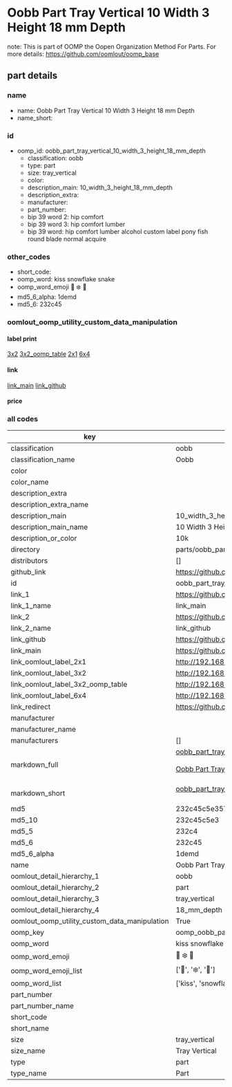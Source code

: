 # Oobb Part Tray Vertical 10 Width 3 Height 18 mm Depth  

note: This is part of OOMP the Oopen Organization Method For Parts. For more details: https://github.com/oomlout/oomp_base

##  part details
  







### name
* name: Oobb Part Tray Vertical 10 Width 3 Height 18 mm Depth
* name_short: 
### id
* oomp_id: oobb_part_tray_vertical_10_width_3_height_18_mm_depth
  * classification: oobb
  * type: part
  * size: tray_vertical
  * color: 
  * description_main: 10_width_3_height_18_mm_depth
  * description_extra: 
  * manufacturer: 
  * part_number: 
  * bip 39 word 2: hip comfort
  * bip 39 word 3: hip comfort lumber
  * bip 39 word: hip comfort lumber alcohol custom label pony fish round blade normal acquire

### other_codes
* short_code: 
* oomp_word: kiss snowflake snake
* oomp_word_emoji :kiss: :snowflake: :snake:
* md5_6_alpha: 1demd
* md5_6: 232c45






### oomlout_oomp_utility_custom_data_manipulation
#### label print
[3x2](http://192.168.1.245:1112/?label=oomp%201demd)
[3x2_oomp_table](http://192.168.1.108:1112/?label=oomp%201demd)
[2x1](http://192.168.1.242:1112/?label=oomp%201demd)
[6x4](http://192.168.1.55:1112/?label=oomp%201demd)    

#### link

[link_main](https://github.com/oomlout/oomlout_oomp_version_1_messy/tree/main/parts/oobb_part_tray_vertical_10_width_3_height_18_mm_depth) [link_github](https://github.com/oomlout/oomlout_oomp_version_1_messy/tree/main/parts/oobb_part_tray_vertical_10_width_3_height_18_mm_depth)                             

#### price







### all codes 
| key | value |  
| --- | --- |  
| classification | oobb |  
| classification_name | Oobb |  
| color |  |  
| color_name |  |  
| description_extra |  |  
| description_extra_name |  |  
| description_main | 10_width_3_height_18_mm_depth |  
| description_main_name | 10 Width 3 Height 18 mm Depth |  
| description_or_color | 10k |  
| directory | parts/oobb_part_tray_vertical_10_width_3_height_18_mm_depth |  
| distributors | [] |  
| github_link | https://github.com/oomlout/oomlout_oomp_part_src/tree/main/parts/oobb_part_tray_vertical_10_width_3_height_18_mm_depth |  
| id | oobb_part_tray_vertical_10_width_3_height_18_mm_depth |  
| link_1 | https://github.com/oomlout/oomlout_oomp_version_1_messy/tree/main/parts/oobb_part_tray_vertical_10_width_3_height_18_mm_depth |  
| link_1_name | link_main |  
| link_2 | https://github.com/oomlout/oomlout_oomp_version_1_messy/tree/main/parts/oobb_part_tray_vertical_10_width_3_height_18_mm_depth |  
| link_2_name | link_github |  
| link_github | https://github.com/oomlout/oomlout_oomp_version_1_messy/tree/main/parts/oobb_part_tray_vertical_10_width_3_height_18_mm_depth |  
| link_main | https://github.com/oomlout/oomlout_oomp_version_1_messy/tree/main/parts/oobb_part_tray_vertical_10_width_3_height_18_mm_depth |  
| link_oomlout_label_2x1 | http://192.168.1.242:1112/?label=oomp%201demd |  
| link_oomlout_label_3x2 | http://192.168.1.245:1112/?label=oomp%201demd |  
| link_oomlout_label_3x2_oomp_table | http://192.168.1.108:1112/?label=oomp%201demd |  
| link_oomlout_label_6x4 | http://192.168.1.55:1112/?label=oomp%201demd |  
| link_redirect | https://github.com/oomlout/oomlout_oomp_version_1_messy/tree/main/parts/oobb_part_tray_vertical_10_width_3_height_18_mm_depth |  
| manufacturer |  |  
| manufacturer_name |  |  
| manufacturers | [] |  
| markdown_full | [oobb_part_tray_vertical_10_width_3_height_18_mm_depth](none)<br>[](none)<br>[Oobb Part Tray Vertical 10 Width 3 Height 18 Mm Depth](none)<br><br> |  
| markdown_short | [oobb_part_tray_vertical_10_width_3_height_18_mm_depth](none)<br><br> |  
| md5 | 232c45c5e357b4fdf09b406109cb8b5f |  
| md5_10 | 232c45c5e3 |  
| md5_5 | 232c4 |  
| md5_6 | 232c45 |  
| md5_6_alpha | 1demd |  
| name | Oobb Part Tray Vertical 10 Width 3 Height 18 mm Depth |  
| oomlout_detail_hierarchy_1 | oobb |  
| oomlout_detail_hierarchy_2 | part |  
| oomlout_detail_hierarchy_3 | tray_vertical |  
| oomlout_detail_hierarchy_4 | 18_mm_depth |  
| oomlout_oomp_utility_custom_data_manipulation | True |  
| oomp_key | oomp_oobb_part_tray_vertical_10_width_3_height_18_mm_depth |  
| oomp_word | kiss snowflake snake |  
| oomp_word_emoji | :kiss: :snowflake: :snake: |  
| oomp_word_emoji_list | [':kiss:', ':snowflake:', ':snake:'] |  
| oomp_word_list | ['kiss', 'snowflake', 'snake'] |  
| part_number |  |  
| part_number_name |  |  
| short_code |  |  
| short_name |  |  
| size | tray_vertical |  
| size_name | Tray Vertical |  
| type | part |  
| type_name | Part |  
